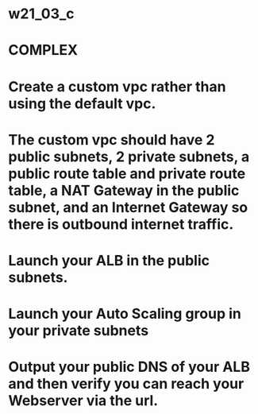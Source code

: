# w21_03_c

# COMPLEX

# Create a custom vpc rather than using the default vpc.
# The custom vpc should have 2 public subnets, 2 private subnets, a public route table and private route table, a NAT Gateway in the public subnet, and an Internet Gateway so there is outbound internet traffic.
# Launch your ALB in the public subnets.
# Launch your Auto Scaling group in your private subnets
# Output your public DNS of your ALB and then verify you can reach your Webserver via the url.